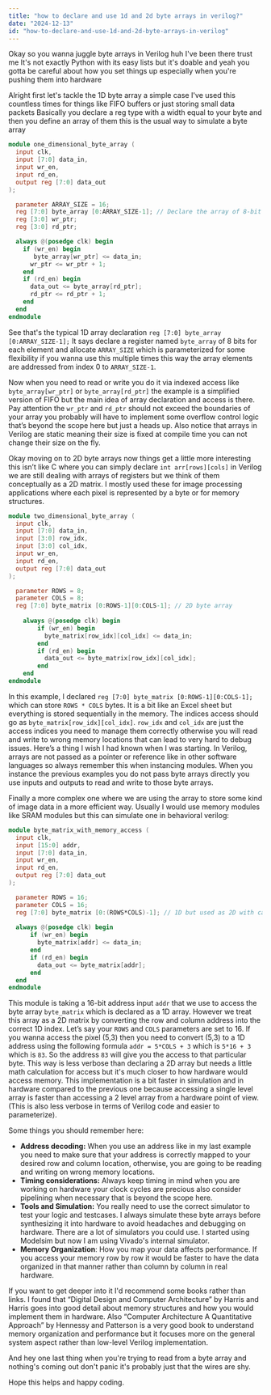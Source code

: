```yaml
---
title: "how to declare and use 1d and 2d byte arrays in verilog?"
date: "2024-12-13"
id: "how-to-declare-and-use-1d-and-2d-byte-arrays-in-verilog"
---
```


Okay so you wanna juggle byte arrays in Verilog huh I've been there trust me It's not exactly Python with its easy lists but it's doable and yeah you gotta be careful about how you set things up especially when you're pushing them into hardware

Alright first let's tackle the 1D byte array a simple case I've used this countless times for things like FIFO buffers or just storing small data packets Basically you declare a reg type with a width equal to your byte and then you define an array of them this is the usual way to simulate a byte array

```verilog
module one_dimensional_byte_array (
  input clk,
  input [7:0] data_in,
  input wr_en,
  input rd_en,
  output reg [7:0] data_out
);

  parameter ARRAY_SIZE = 16;
  reg [7:0] byte_array [0:ARRAY_SIZE-1]; // Declare the array of 8-bit registers
  reg [3:0] wr_ptr;
  reg [3:0] rd_ptr;

  always @(posedge clk) begin
    if (wr_en) begin
       byte_array[wr_ptr] <= data_in;
      wr_ptr <= wr_ptr + 1;
    end
    if (rd_en) begin
      data_out <= byte_array[rd_ptr];
      rd_ptr <= rd_ptr + 1;
    end
  end
endmodule
```

See that's the typical 1D array declaration `reg [7:0] byte_array [0:ARRAY_SIZE-1];` It says declare a register named `byte_array` of 8 bits for each element and allocate `ARRAY_SIZE` which is parameterized for some flexibility if you wanna use this multiple times this way the array elements are addressed from index 0 to `ARRAY_SIZE-1`.

Now when you need to read or write you do it via indexed access like `byte_array[wr_ptr]` or `byte_array[rd_ptr]` the example is a simplified version of FIFO but the main idea of array declaration and access is there. Pay attention the `wr_ptr` and `rd_ptr` should not exceed the boundaries of your array you probably will have to implement some overflow control logic that’s beyond the scope here but just a heads up. Also notice that arrays in Verilog are static meaning their size is fixed at compile time you can not change their size on the fly.

Okay moving on to 2D byte arrays now things get a little more interesting this isn’t like C where you can simply declare `int arr[rows][cols]` in Verilog we are still dealing with arrays of registers but we think of them conceptually as a 2D matrix. I mostly used these for image processing applications where each pixel is represented by a byte or for memory structures.

```verilog
module two_dimensional_byte_array (
  input clk,
  input [7:0] data_in,
  input [3:0] row_idx,
  input [3:0] col_idx,
  input wr_en,
  input rd_en,
  output reg [7:0] data_out
);

  parameter ROWS = 8;
  parameter COLS = 8;
  reg [7:0] byte_matrix [0:ROWS-1][0:COLS-1]; // 2D byte array
    
    always @(posedge clk) begin
        if (wr_en) begin
          byte_matrix[row_idx][col_idx] <= data_in;
        end
        if (rd_en) begin
          data_out <= byte_matrix[row_idx][col_idx];
        end
    end
endmodule
```
In this example, I declared `reg [7:0] byte_matrix [0:ROWS-1][0:COLS-1];` which can store `ROWS * COLS` bytes. It is a bit like an Excel sheet but everything is stored sequentially in the memory. The indices access should go as `byte_matrix[row_idx][col_idx]`. `row_idx` and `col_idx` are just the access indices you need to manage them correctly otherwise you will read and write to wrong memory locations that can lead to very hard to debug issues.
Here’s a thing I wish I had known when I was starting. In Verilog, arrays are not passed as a pointer or reference like in other software languages so always remember this when instancing modules. When you instance the previous examples you do not pass byte arrays directly you use inputs and outputs to read and write to those byte arrays.

Finally a more complex one where we are using the array to store some kind of image data in a more efficient way. Usually I would use memory modules like SRAM modules but this can simulate one in behavioral verilog:

```verilog
module byte_matrix_with_memory_access (
  input clk,
  input [15:0] addr,
  input [7:0] data_in,
  input wr_en,
  input rd_en,
  output reg [7:0] data_out
);

  parameter ROWS = 16;
  parameter COLS = 16;
  reg [7:0] byte_matrix [0:(ROWS*COLS)-1]; // 1D but used as 2D with calculations
  
  always @(posedge clk) begin
      if (wr_en) begin
        byte_matrix[addr] <= data_in;
      end
      if (rd_en) begin
        data_out <= byte_matrix[addr];
      end
  end
endmodule
```
This module is taking a 16-bit address input `addr` that we use to access the byte array `byte_matrix` which is declared as a 1D array. However we treat this array as a 2D matrix by converting the row and column address into the correct 1D index. Let’s say your `ROWS` and `COLS` parameters are set to 16. If you wanna access the pixel (5,3) then you need to convert (5,3) to a 1D address using the following formula `addr = 5*COLS + 3` which is `5*16 + 3` which is `83`. So the address `83` will give you the access to that particular byte. This way is less verbose than declaring a 2D array but needs a little math calculation for access but it's much closer to how hardware would access memory. This implementation is a bit faster in simulation and in hardware compared to the previous one because accessing a single level array is faster than accessing a 2 level array from a hardware point of view. (This is also less verbose in terms of Verilog code and easier to parameterize).

Some things you should remember here:
*  **Address decoding:** When you use an address like in my last example you need to make sure that your address is correctly mapped to your desired row and column location, otherwise, you are going to be reading and writing on wrong memory locations.
*   **Timing considerations:**  Always keep timing in mind when you are working on hardware your clock cycles are precious also consider pipelining when necessary that is beyond the scope here.
*   **Tools and Simulation:**   You really need to use the correct simulator to test your logic and testcases. I always simulate these byte arrays before synthesizing it into hardware to avoid headaches and debugging on hardware. There are a lot of simulators you could use. I started using Modelsim but now I am using Vivado's internal simulator.
* **Memory Organization**: How you map your data affects performance. If you access your memory row by row it would be faster to have the data organized in that manner rather than column by column in real hardware.

If you want to get deeper into it I'd recommend some books rather than links. I found that “Digital Design and Computer Architecture” by Harris and Harris goes into good detail about memory structures and how you would implement them in hardware. Also “Computer Architecture A Quantitative Approach” by Hennessy and Patterson is a very good book to understand memory organization and performance but it focuses more on the general system aspect rather than low-level Verilog implementation.

And hey one last thing when you're trying to read from a byte array and nothing's coming out don't panic it's probably just that the wires are shy.

Hope this helps and happy coding.
